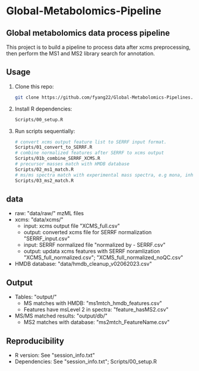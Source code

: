 # Global-Metabolomics-Pipeline
## Global metabolomics data process pipeline
This project is to build a pipeline to process data after xcms preprocessing, then perform the MS1 and MS2 library search for annotation.

## Usage
1. Clone this repo:
   ```bash
   git clone https://github.com/fyang22/Global-Metabolomics-Pipelines.git
   ```
2. Install R dependencies:
   ```bash
   Scripts/00_setup.R
   ```
3. Run scripts sequentially:
   ```bash
   # convert xcms output feature list to SERRF input format.
   Scripts/01_convert_to_SERRF.R
   # combine normalized features after SERRF to xcms output
   Scripts/01b_combine_SERRF_XCMS.R
   # precursor masses match with HMDB database
   Scripts/02_ms1_match.R
   # ms/ms spectra match with experimental mass spectra, e.g mona, inhouse library
   Scripts/03_ms2_match.R 
   ```

## data
- raw: "data/raw/" mzML files
- xcms: "data/xcms/" 
  - input: xcms output file "XCMS_full.csv"
  - output: converted xcms file for SERRF normalization "SERRF_input.csv"
  - input: SERRF normalized file "normalized by - SERRF.csv"
  - output: updata xcms features with SERRF noramlization "XCMS_full_normalized.csv"; "XCMS_full_normalized_noQC.csv"
- HMDB database: "data/hmdb_cleanup_v02062023.csv"

## Output
- Tables: "output/"
  - MS matches with HMDB: "ms1mtch_hmdb_features.csv"
  - Features have msLevel 2 in spectra: "feature_hasMS2.csv"
- MS/MS matched results: "output/db/"
  - MS2 matches with database: "ms2mtch_FeatureName.csv"

## Reproducibility
- R version: See "session_info.txt"
- Dependencies: See "session_info.txt"; Scripts/00_setup.R
  
